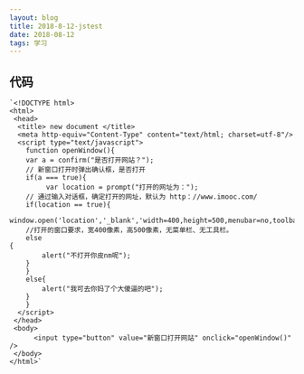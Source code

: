 ```yaml
---
layout: blog
title: 2018-8-12-jstest
date: 2018-08-12
tags: 学习
---
```

## 代码
    `<!DOCTYPE html>
    <html>
     <head>
      <title> new document </title>
      <meta http-equiv="Content-Type" content="text/html; charset=utf-8"/>
      <script type="text/javascript">
        function openWindow(){
        var a = confirm("是否打开网站？");
        // 新窗口打开时弹出确认框，是否打开
        if(a === true){
             var location = prompt("打开的网址为：");
        // 通过输入对话框，确定打开的网址，默认为 http：//www.imooc.com/
        if(location == true){
            window.open('location','_blank','width=400,height=500,menubar=no,toolbar=no');}
        //打开的窗口要求，宽400像素，高500像素，无菜单栏、无工具栏。
        else
    {
            alert("不打开你皮nm呢");
        }
        }
        else{
            alert("我可去你妈了个大傻逼的吧");
        }
        }
      </script>
     </head>
     <body>
    	  <input type="button" value="新窗口打开网站" onclick="openWindow()" />
     </body>
    </html>`

